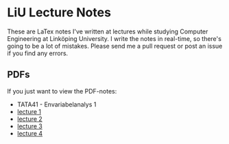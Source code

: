 # LiU Lecture Notes
These are LaTex notes I've written at lectures while studying Computer Engineering at Linköping University.
I write the notes in real-time, so there's going to be a lot of mistakes. Please send me a pull request or post an issue if you find any errors.

## PDFs
If you just want to view the PDF-notes:

* TATA41 - Envariabelanalys 1
 * [lecture 1](/DanielRapp/lecture-notes/raw/master/TATA41/1lecture/lecture.pdf)
 * [lecture 2](/DanielRapp/lecture-notes/raw/master/TATA41/2lecture/lecture.pdf)
 * [lecture 3](/DanielRapp/lecture-notes/raw/master/TATA41/3lecture/lecture.pdf)
 * [lecture 4](/DanielRapp/lecture-notes/raw/master/TATA41/4lecture/lecture.pdf)
